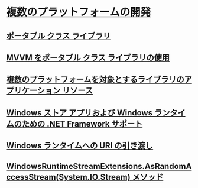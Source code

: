 # [複数のプラットフォームの開発](index.md)
## [ポータブル クラス ライブラリ](cross-platform-development-with-the-portable-class-library.md)
## [MVVM をポータブル クラス ライブラリの使用](using-portable-class-library-with-model-view-view-model.md)
## [複数のプラットフォームを対象とするライブラリのアプリケーション リソース](app-resources-for-libraries-that-target-multiple-platforms.md)
## [Windows ストア アプリおよび Windows ランタイムのための .NET Framework サポート](support-for-windows-store-apps-and-windows-runtime.md)
## [Windows ランタイムへの URI の引き渡し](passing-a-uri-to-the-windows-runtime.md)
## [WindowsRuntimeStreamExtensions.AsRandomAccessStream(System.IO.Stream) メソッド](windowsruntimestreamextensions-asrandomaccessstream-method.md)
